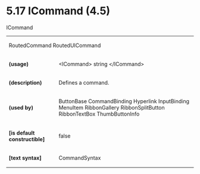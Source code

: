 <html dir="LTR" xmlns:mshelp="http://msdn.microsoft.com/mshelp" xmlns:ddue="http://ddue.schemas.microsoft.com/authoring/2003/5" xmlns:xlink="http://www.w3.org/1999/xlink" xmlns:tool="http://www.microsoft.com/tooltip"><body><input type="hidden" id="userDataCache" class="userDataStyle"><input type="hidden" id="hiddenScrollOffset"><img id="dropDownImage" style="display:none; height:0; width:0;" src="../local/drpdown.gif"><img id="dropDownHoverImage" style="display:none; height:0; width:0;" src="../local/drpdown_orange.gif"><img id="collapseImage" style="display:none; height:0; width:0;" src="../local/collapse.gif"><img id="expandImage" style="display:none; height:0; width:0;" src="../local/exp.gif"><img id="collapseAllImage" style="display:none; height:0; width:0;" src="../local/collall.gif"><img id="expandAllImage" style="display:none; height:0; width:0;" src="../local/expall.gif"><img id="copyImage" style="display:none; height:0; width:0;" src="../local/copycode.gif"><img id="copyHoverImage" style="display:none; height:0; width:0;" src="../local/copycodeHighlight.gif"><div id="header"><h1 class="heading">5.17 ICommand (4.5)</h1></div><div id="mainSection"><div id="mainBody"><div id="allHistory" class="saveHistory" onsave="saveAll()" onload="loadAll()"></div>
				<p xmlns:wsd="http://wsdev.schemas.microsoft.com/authoring/2008/2" xmlns:msxsl="urn:schemas-microsoft-com:xslt" xmlns:script="urn:script" xmlns:build="urn:build">
				</p>
			<div id="sectionSection0" class="section" name="collapseableSection"><content xmlns="http://ddue.schemas.microsoft.com/authoring/2003/5" xmlns:wsd="http://wsdev.schemas.microsoft.com/authoring/2008/2" xmlns:msxsl="urn:schemas-microsoft-com:xslt" xmlns:script="urn:script" xmlns:build="urn:build">
				</content></div><div id="sectionSection1" class="section" name="collapseableSection"><content xmlns="http://ddue.schemas.microsoft.com/authoring/2003/5" xmlns:wsd="http://wsdev.schemas.microsoft.com/authoring/2008/2" xmlns:msxsl="urn:schemas-microsoft-com:xslt" xmlns:script="urn:script" xmlns:build="urn:build">
					<p xmlns="">ICommand</p>
					<p xmlns=""><b></b></p><table class="ProtocolAuthoredTable" xmlns=""><tr>
								<td colspan="2">
									<p>
										<mshelp:link keywords="efe43389-7f45-432a-9f13-2916ca0d9b2b" tabindex="0">RoutedCommand</mshelp:link> <mshelp:link keywords="2786c387-cdcc-4566-abbd-3f7aa14017e6" tabindex="0">RoutedUICommand</mshelp:link></p>
								</td>
							</tr><tr>
							<td>
								<p>
									<b>(usage)</b>
								</p>
							</td>
							<td>
								<p>&lt;ICommand&gt; string &lt;/ICommand&gt;</p>
							</td>
						</tr><tr>
							<td>
								<p>
									<b>(description)</b>
								</p>
							</td>
							<td>
								<p>Defines a command.</p>
							</td>
						</tr><tr>
							<td>
								<p>
									<b>(used by)</b>
								</p>
							</td>
							<td>
								<p>
									<mshelp:link keywords="fc57b6d5-2ced-4e43-8669-1e4f44935bf2" tabindex="0">ButtonBase</mshelp:link> <mshelp:link keywords="4db49559-58c1-40ae-9a18-2e3e9441fc14" tabindex="0">CommandBinding</mshelp:link> <mshelp:link keywords="01cf561a-212d-40c8-b76e-070646e35792" tabindex="0">Hyperlink</mshelp:link> <mshelp:link keywords="d4d23e60-4c5d-4f25-bf23-b12a767b9595" tabindex="0">InputBinding</mshelp:link> <mshelp:link keywords="ce570cbe-1118-49ff-8f61-59d8d300e15a" tabindex="0">MenuItem</mshelp:link> <mshelp:link keywords="94351615-e2f1-4c6f-b1b3-94af4c22dc5a" tabindex="0">RibbonGallery</mshelp:link> <mshelp:link keywords="1bddda03-ceb4-47a5-8824-77a497c8058d" tabindex="0">RibbonSplitButton</mshelp:link> <mshelp:link keywords="b3cb7f80-7438-4a51-94fe-c96bac3ef09d" tabindex="0">RibbonTextBox</mshelp:link> <mshelp:link keywords="75abcc0a-e90a-4289-afee-04f4ee787051" tabindex="0">ThumbButtonInfo</mshelp:link></p>
							</td>
						</tr><tr>
							<td>
								<p>
									<b>[is default constructible]</b>
								</p>
							</td>
							<td>
								<p>false</p>
							</td>
						</tr><tr>
							<td>
								<p>
									<b>[text syntax]</b>
								</p>
							</td>
							<td>
								<p>
									<mshelp:link keywords="ecbe0648-32e7-4b80-a28e-1927481c59d7" tabindex="0">CommandSyntax</mshelp:link>
								</p>
							</td>
						</tr></table>
				</content></div><!--[if gte IE 5]>
			<tool:tip element="languageFilterToolTip" avoidmouse="false"/>
		<![endif]--></div><a name="feedback"></a><span></span></div></body></html>